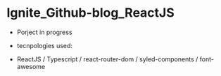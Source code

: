 # Ignite_Github-blog_ReactJS

- Porject in progress

- tecnpologies used: 
- ReactJS / Typescript / react-router-dom / syled-components / font-awesome
